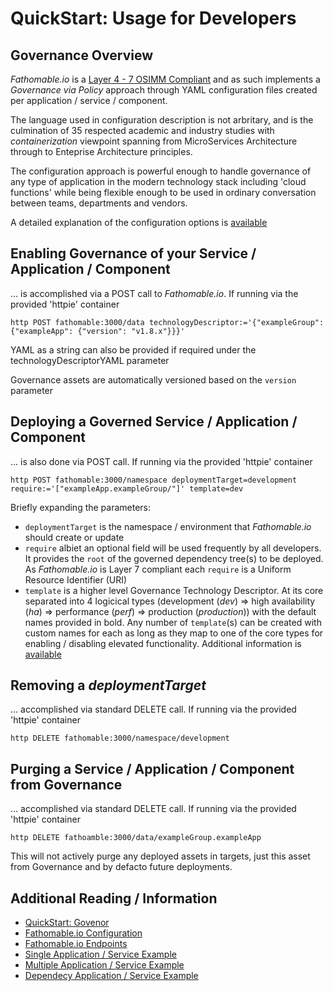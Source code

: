 # QuickStart: Usage for Developers

## Governance Overview

_Fathomable.io_ is a [Layer 4 - 7 OSIMM Compliant](http://www.opengroup.org/soa/source-book/osimmv2/p2.htm) and as such implements a _Governance via Policy_ approach through YAML configuration files created per application / service / component.

The language used in configuration description is not arbritary, and is the culmination of 35 respected academic and industry studies with _containerization_ viewpoint spanning from MicroServices Architecture through to Enteprise Architecture principles.

The configuration approach is powerful enough to handle governance of any type of application in the modern technology stack including 'cloud functions' while being flexible enough to be used in ordinary conversation between teams, departments and vendors.

A detailed explanation of the configuration options is [available](./configuration/index.md)

## Enabling Governance of your Service / Application / Component

… is accomplished via a POST call to _Fathomable.io_. If running via the provided 'httpie' container

```
http POST fathomable:3000/data technologyDescriptor:='{"exampleGroup": {"exampleApp": {"version": "v1.8.x"}}}'
```

YAML as a string can also be provided if required under the technologyDescriptorYAML parameter

Governance assets are automatically versioned based on the `version` parameter

## Deploying a Governed Service / Application / Component

… is also done via POST call. If running via the provided 'httpie' container

```
http POST fathomable:3000/namespace deploymentTarget=development require:='["exampleApp.exampleGroup/"]' template=dev
```

Briefly expanding the parameters:

- `deploymentTarget` is the namespace / environment that _Fathomable.io_ should create or update
- `require` albiet an optional field will be used frequently by all developers. It provides the `root` of the governed dependency tree(s) to be deployed. As _Fathomable.io_ is Layer 7 compliant each `require` is a Uniform Resource Identifier (URI)
- `template` is a higher level Governance Technology Descriptor. At its core separated into 4 logicical types (development (_dev_) => high availability (_ha_) => performance (_perf_) => production (_production_)) with the default names provided in bold. Any number of `template`(s) can be created with custom names for each as long as they map to one of the core types for enabling / disabling elevated functionality. Additional information is [available](./configuration/templates.md)

## Removing a _deploymentTarget_

… accomplished via standard DELETE call. If running via the provided 'httpie' container

```
http DELETE fathomable:3000/namespace/development
```

## Purging a Service / Application / Component from Governance

… accomplished via standard DELETE call. If running via the provided 'httpie' container

```
http DELETE fathoamble:3000/data/exampleGroup.exampleApp
```

This will not actively purge any deployed assets in targets, just this asset from Governance and by defacto future deployments.

## Additional Reading / Information

- [QuickStart: Govenor](./usage-govenor.md)
- [Fathomable.io Configuration](./configuration)
- [Fathomable.io Endpoints](./endpoints)
- [Single Application / Service Example](https://github.com/TayloredTechnology/fathomable-example-singular)
- [Multiple Application / Service Example](https://github.com/TayloredTechnology/fathomable-example-multiple)
- [Dependecy Application / Service Example](https://github.com/TayloredTechnology/fathomable-example-dependencies)
